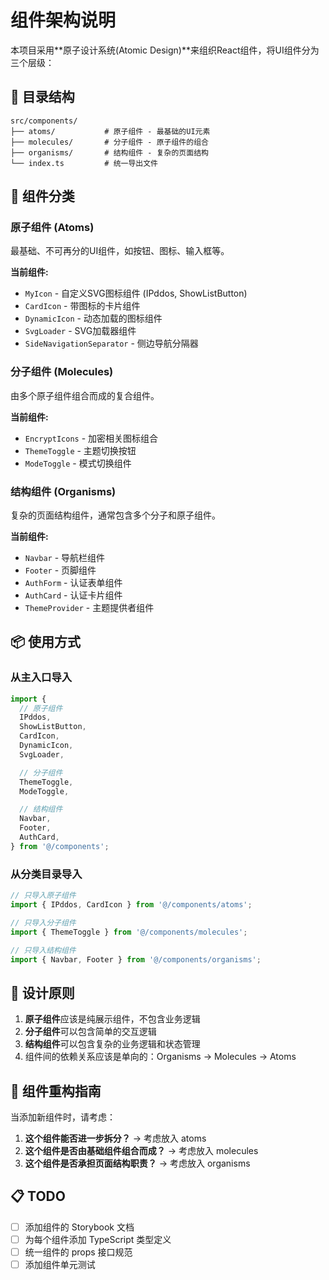 # 组件架构说明

本项目采用**原子设计系统(Atomic Design)**来组织React组件，将UI组件分为三个层级：

## 📁 目录结构

```
src/components/
├── atoms/           # 原子组件 - 最基础的UI元素
├── molecules/       # 分子组件 - 原子组件的组合
├── organisms/       # 结构组件 - 复杂的页面结构
└── index.ts         # 统一导出文件
```

## 🔬 组件分类

### 原子组件 (Atoms)

最基础、不可再分的UI组件，如按钮、图标、输入框等。

**当前组件:**

- `MyIcon` - 自定义SVG图标组件 (IPddos, ShowListButton)
- `CardIcon` - 带图标的卡片组件
- `DynamicIcon` - 动态加载的图标组件
- `SvgLoader` - SVG加载器组件
- `SideNavigationSeparator` - 侧边导航分隔器

### 分子组件 (Molecules)

由多个原子组件组合而成的复合组件。

**当前组件:**

- `EncryptIcons` - 加密相关图标组合
- `ThemeToggle` - 主题切换按钮
- `ModeToggle` - 模式切换组件

### 结构组件 (Organisms)

复杂的页面结构组件，通常包含多个分子和原子组件。

**当前组件:**

- `Navbar` - 导航栏组件
- `Footer` - 页脚组件
- `AuthForm` - 认证表单组件
- `AuthCard` - 认证卡片组件
- `ThemeProvider` - 主题提供者组件

## 📦 使用方式

### 从主入口导入

```typescript
import {
  // 原子组件
  IPddos,
  ShowListButton,
  CardIcon,
  DynamicIcon,
  SvgLoader,

  // 分子组件
  ThemeToggle,
  ModeToggle,

  // 结构组件
  Navbar,
  Footer,
  AuthCard,
} from '@/components';
```

### 从分类目录导入

```typescript
// 只导入原子组件
import { IPddos, CardIcon } from '@/components/atoms';

// 只导入分子组件
import { ThemeToggle } from '@/components/molecules';

// 只导入结构组件
import { Navbar, Footer } from '@/components/organisms';
```

## 🎨 设计原则

1. **原子组件**应该是纯展示组件，不包含业务逻辑
2. **分子组件**可以包含简单的交互逻辑
3. **结构组件**可以包含复杂的业务逻辑和状态管理
4. 组件间的依赖关系应该是单向的：Organisms → Molecules → Atoms

## 🔄 组件重构指南

当添加新组件时，请考虑：

1. **这个组件能否进一步拆分？** → 考虑放入 atoms
2. **这个组件是否由基础组件组合而成？** → 考虑放入 molecules
3. **这个组件是否承担页面结构职责？** → 考虑放入 organisms

## 📋 TODO

- [ ] 添加组件的 Storybook 文档
- [ ] 为每个组件添加 TypeScript 类型定义
- [ ] 统一组件的 props 接口规范
- [ ] 添加组件单元测试
